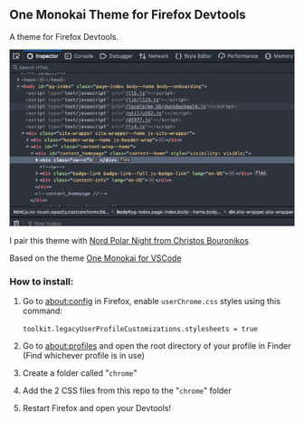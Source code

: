 ## One Monokai Theme for Firefox Devtools
A theme for Firefox Devtools.

![One Monokai Firefox Devtools](/theme.png)

I pair this theme with [Nord Polar Night from Christos Bouronikos](https://github.com/ChristosBouronikos/Nord-Polar-Night-Theme)

Based on the theme [One Monokai for VSCode](https://marketplace.visualstudio.com/items?itemName=azemoh.one-monokai)

### How to install:

1. Go to [about:config](about:config) in Firefox, enable `userChrome.css` styles using this command:

    `toolkit.legacyUserProfileCustomizations.stylesheets = true`

2. Go to [about:profiles](about:profiles) and open the root directory of your profile in Finder (Find whichever profile is in use)
 
3. Create a folder called "`chrome`"

4. Add the 2 CSS files from this repo to the "`chrome`" folder

5. Restart Firefox and open your Devtools!
